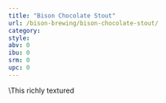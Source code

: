 ```yaml
---
title: "Bison Chocolate Stout"
url: /bison-brewing/bison-chocolate-stout/
category: 
style: 
abv: 0
ibu: 0
srm: 0
upc: 0
---
```

\This richly textured
